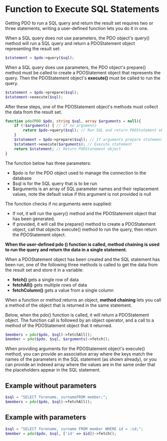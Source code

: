 # Function to Execute SQL Statements
Getting PDO to run a SQL query and return the result set requires two or three statements, writing a user-defined function lets you do it in one.

When a SQL query does not use parameters, the PDO object's query() method will run a SQL query and return a PDOStatement object representing the result set:
```php
$statement = $pdo->query($sql);
```
When a SQL query does use parameters, the PDO object's prepare() method must be called to create a PDOStatement object that represents the query. Then the PDOStatement object's **execute()** must be called to run the query.
```php
$statement = $pdo->prepare($sql);
$statement->execute($sql);
```
After these steps, one of the PDOStatement object's methods must collect the data from the result set.
```php
function pdo(PDO $pdo, string $sql, array $arguments = null){
    if (!$arguments) { // If no arguments
        return $pdo->query($sql); // Run SQL and return PDOStatement object
    }
    $statement = $pdo->prepare($sql); // If arguments prepare statement
    $statement->execute($arguments); // Execute statement
    return $statement; // Return PDOStatement object
}
```

The function below has three parameters:
- $pdo is for the PDO object used to manage the connection to the database
- $sql is for the SQL query that is to be run
- $arguments is an array of SQL parameter names and their replacement values, note the default value if this argument is not provided is null

The function checks if no arguments were supplied:
- If not, it will run the query() method and the PDOStatement object that has been generated.
- If provided, it will call the prepare() method to create a PDOStatement object, call that objects execute() method to run the query, then return the PDOStatement object.

**When the user-defined pdo () function is called, method chaining is used to run the query and return the data in a single statement.**

When a PDOStatement object has been created and the SQL statement has been run, one of the following three methods is called to get the data from the result set and store it in a variable:
- **fetch()** gets a single row of data
- **fetchAll()** gets multiple rows of data
- **fetchColumn()** gets a value from a single column

When a function or method returns an object, **method chaining** lets you call a method of the object that is returned in the same statement.

Below, when the pdo() function is called, it will return a PDOStatement object. The function call is followed by an object operator, and a call to a method of the PDOStatement object that it returned.

```php
$members = pdo($pdo, $sql)->fetchAll();
$member = pdo($pdo, $sql, $arguments)->fetch();
```
When providing arguments for the PDOStatement object's execute() method, you can provide an associative array where the keys match the names of the parameters in the SQL statement (as shown already), or you can provide an indexed array where the values are in the same order that the placeholders appear in the SQL statement.

## Example without parameters
```php
$sql = "SELECT forename, surnameFROM member;";
$members = pdo($pdo, $sql)->fetchAll();
```
## Example with parameters
```php
$sql = "SELECT forename, surname FROM member WHERE id = :id;";
$member = pdo($pdo, $sql, ['id' => $id])->fetch();
```
